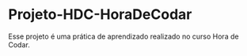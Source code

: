 # Projeto-HDC-HoraDeCodar
<p>Esse projeto é uma prática de aprendizado realizado no curso Hora de Codar.</p>